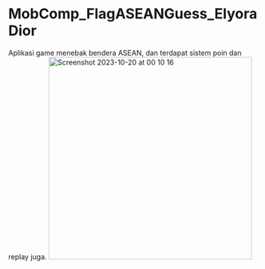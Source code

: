 # MobComp_FlagASEANGuess_ElyoraDior
Aplikasi game menebak bendera ASEAN, dan terdapat sistem poin dan replay juga.
<img width="407" alt="Screenshot 2023-10-20 at 00 10 16" src="https://github.com/elyoradior01/MobComp_FlagASEANGuess_ElyoraDior/assets/95264826/f38c850b-9ff4-4880-8813-29f88adf326f">
